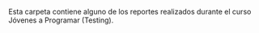 Esta carpeta contiene alguno de los reportes realizados durante el curso Jóvenes a Programar (Testing).
